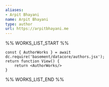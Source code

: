 ```yaml
---
aliases:
- Arpit Bhayani
name: Arpit Bhayani
type: author
url: https://arpitbhayani.me
---
```



%% WORKS_LIST_START %%

```datacorejsx
const { AuthorWorks } = await dc.require('basement/datacore/authors.jsx');
return function View() {
    return <AuthorWorks/>
}
```
%% WORKS_LIST_END %%